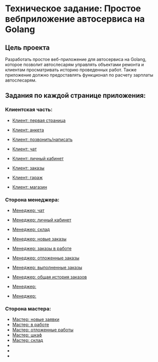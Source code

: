 # Техническое задание: Простое вебприложение автосервиса на Golang

## Цель проекта
Разработать простое веб-приложение для автосервиса на Golang, которое позволит автослесарям управлять объектами ремонта и клиентам просматривать историю проведенных работ. Также приложение должно предоставлять функционал по расчету зарплаты автослесарям.

## Задания по каждой странице приложения:

### Клиентская часть:
- [Клиент: первая страница](wiki/index.md) 
- [Клиент: анкета](wiki/client-anketa.md)
- [Клиент: позвонить/написать](wiki/client-call-write-contacts.md)
- [Клиент: чат](wiki/client-chat.md)
- [Клиент: личный кабинет](wiki/client-lk.md)
- [Клиент: заказы ](wiki/client-orders.md)
- [Клиент: гараж](wiki/client-garage.md)

- [Клиент: магазин](wiki/client-shop.md)

### Сторона менеджера:
- [Менеджер: чат](wiki/manager-chat.md)
- [Менеджер: личный кабинет](wiki/manager-lk.md)
- [Менеджер: склад](wiki/manager-warehouse.md)
- [Менеджер: новые заказы](wiki/manager-orders-new.md)
- [Менеджер: заказы в работе](wiki/manager-orders-in-work.md)
- [Менеджер: отложенные заказы](wiki/manager-orders-postponed.md)
- [Менеджер: выполненные заказы](wiki/manager-orders-finished.md)
- [Менеджер: общая история заказов](wiki/manager-orders-history-all.md)

- [Менеджер: ](wiki/.md)
- [Менеджер: ](wiki/.md)


### Сторона мастера:
- [Мастер: новые заявки](wiki/master-orders-new.md)
- [Мастер: в работе](wiki/master-orders-in-work.md)
- [Мастер: отложенные работы](wiki/master-orders-postponed.md)
- [Мастер: шкаф](wiki/master-shelf.md)
- [Мастер: склад](wiki/master-warehouse.md)
- [](wiki/.md)
- [](wiki/.md)
- [](wiki/.md)

